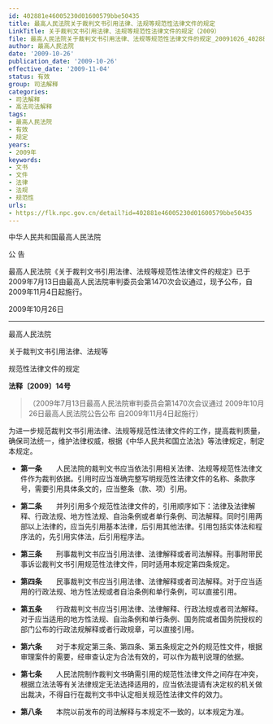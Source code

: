 ```yaml
---
id: 402881e46005230d01600579bbe50435
title: 最高人民法院关于裁判文书引用法律、法规等规范性法律文件的规定
LinkTitle: 关于裁判文书引用法律、法规等规范性法律文件的规定（2009）
file: 最高人民法院关于裁判文书引用法律、法规等规范性法律文件的规定_20091026_402881e46005230d01600579bbe50435.docx
author: 最高人民法院
date: '2009-10-26'
publication_date: '2009-10-26'
effective_date: '2009-11-04'
status: 有效
group: 司法解释
categories:
- 司法解释
- 高法司法解释
tags:
- 最高人民法院
- 有效
- 规定
years:
- 2009年
keywords:
- 文书
- 文件
- 法律
- 法规
- 规范性
urls:
- https://flk.npc.gov.cn/detail?id=402881e46005230d01600579bbe50435
---
```


中华人民共和国最高人民法院

公 告

最高人民法院《关于裁判文书引用法律、法规等规范性法律文件的规定》已于2009年7月13日由最高人民法院审判委员会第1470次会议通过，现予公布，自2009年11月4日起施行。

2009年10月26日

---

最高人民法院

关于裁判文书引用法律、法规等

规范性法律文件的规定

**法释〔2009〕14号**

> （2009年7月13日最高人民法院审判委员会第1470次会议通过 2009年10月26日最高人民法院公告公布 自2009年11月4日起施行）

为进一步规范裁判文书引用法律、法规等规范性法律文件的工作，提高裁判质量，确保司法统一，维护法律权威，根据《中华人民共和国立法法》等法律规定，制定本规定。

- **第一条**　　人民法院的裁判文书应当依法引用相关法律、法规等规范性法律文件作为裁判依据。引用时应当准确完整写明规范性法律文件的名称、条款序号，需要引用具体条文的，应当整条（款、项）引用。

- **第二条**　　并列引用多个规范性法律文件的，引用顺序如下：法律及法律解释、行政法规、地方性法规、自治条例或者单行条例、司法解释。同时引用两部以上法律的，应当先引用基本法律，后引用其他法律。引用包括实体法和程序法的，先引用实体法，后引用程序法。

- **第三条**　　刑事裁判文书应当引用法律、法律解释或者司法解释。刑事附带民事诉讼裁判文书引用规范性法律文件，同时适用本规定第四条规定。

- **第四条**　　民事裁判文书应当引用法律、法律解释或者司法解释。对于应当适用的行政法规、地方性法规或者自治条例和单行条例，可以直接引用。

- **第五条**　　行政裁判文书应当引用法律、法律解释、行政法规或者司法解释。对于应当适用的地方性法规、自治条例和单行条例、国务院或者国务院授权的部门公布的行政法规解释或者行政规章，可以直接引用。

- **第六条**　　对于本规定第三条、第四条、第五条规定之外的规范性文件，根据审理案件的需要，经审查认定为合法有效的，可以作为裁判说理的依据。

- **第七条**　　人民法院制作裁判文书确需引用的规范性法律文件之间存在冲突，根据立法法等有关法律规定无法选择适用的，应当依法提请有决定权的机关做出裁决，不得自行在裁判文书中认定相关规范性法律文件的效力。

- **第八条**　　本院以前发布的司法解释与本规定不一致的，以本规定为准。
